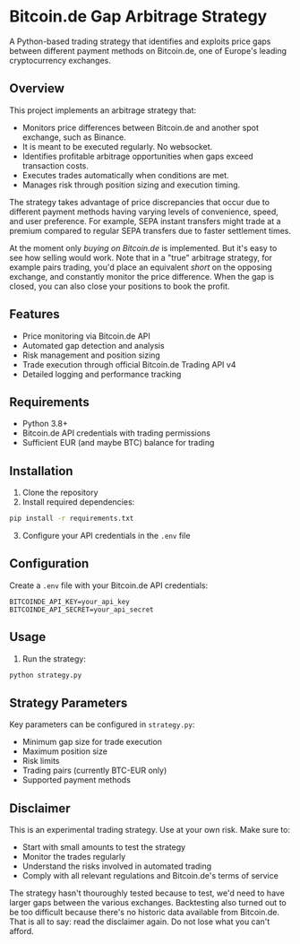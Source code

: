 # Bitcoin.de Gap Arbitrage Strategy

A Python-based trading strategy that identifies and exploits price gaps between different payment methods on Bitcoin.de, one of Europe's leading cryptocurrency exchanges.

## Overview

This project implements an arbitrage strategy that:

- Monitors price differences between Bitcoin.de and another spot exchange, such as Binance.
- It is meant to be executed regularly. No websocket.
- Identifies profitable arbitrage opportunities when gaps exceed transaction costs.
- Executes trades automatically when conditions are met.
- Manages risk through position sizing and execution timing.

The strategy takes advantage of price discrepancies that occur due to different payment methods having varying levels of convenience, speed, and user preference. For example, SEPA instant transfers might trade at a premium compared to regular SEPA transfers due to faster settlement times.

At the moment only *buying on Bitcoin.de* is implemented. But it's easy to see how selling would work. Note that in a "true" arbitrage strategy, for example pairs trading, you'd place an equivalent *short* on the opposing exchange, and constantly monitor the price difference. When the gap is closed, you can also close your positions to book the profit.

## Features

- Price monitoring via Bitcoin.de API
- Automated gap detection and analysis
- Risk management and position sizing
- Trade execution through official Bitcoin.de Trading API v4
- Detailed logging and performance tracking

## Requirements

- Python 3.8+
- Bitcoin.de API credentials with trading permissions
- Sufficient EUR (and maybe BTC) balance for trading

## Installation

1. Clone the repository
2. Install required dependencies:
```bash
pip install -r requirements.txt
```
3. Configure your API credentials in the `.env` file

## Configuration

Create a `.env` file with your Bitcoin.de API credentials:
```
BITCOINDE_API_KEY=your_api_key
BITCOINDE_API_SECRET=your_api_secret
```

## Usage

1. Run the strategy:
```bash
python strategy.py
```

## Strategy Parameters

Key parameters can be configured in `strategy.py`:
- Minimum gap size for trade execution
- Maximum position size
- Risk limits
- Trading pairs (currently BTC-EUR only)
- Supported payment methods

## Disclaimer

This is an experimental trading strategy. Use at your own risk. Make sure to:
- Start with small amounts to test the strategy
- Monitor the trades regularly
- Understand the risks involved in automated trading
- Comply with all relevant regulations and Bitcoin.de's terms of service

The strategy hasn't thouroughly tested because to test, we'd need to have larger gaps between the various exchanges. Backtesting also turned out to be too difficult because there's no historic data available from Bitcoin.de. That is all to say: read the disclaimer again. Do not lose what you can't afford.
